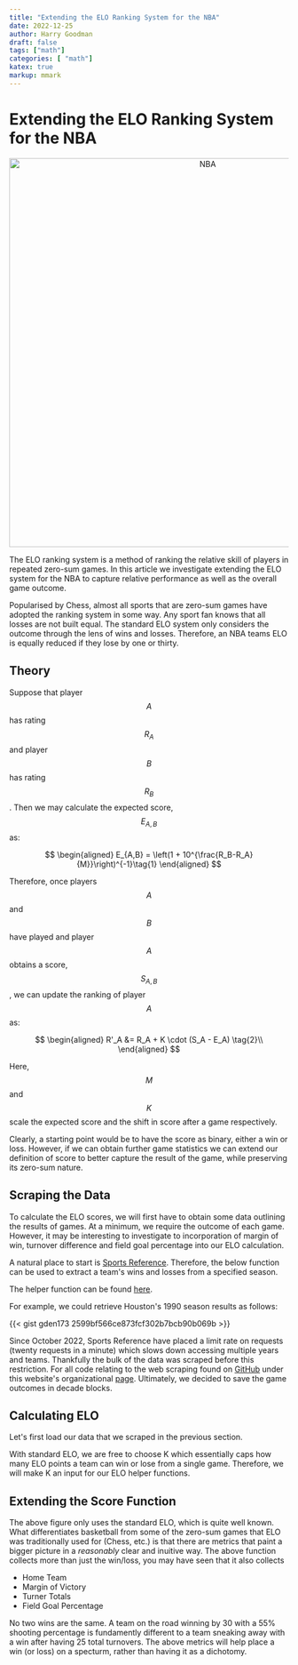 ```yaml
---
title: "Extending the ELO Ranking System for the NBA"
date: 2022-12-25
author: Harry Goodman
draft: false 
tags: ["math"]
categories: [ "math"]
katex: true
markup: mmark
---
```


# Extending the ELO Ranking System for the NBA

<div style="text-align: center;">
<img src="/nba_giannis.png" alt="NBA" width="700"/>
</div>

The ELO ranking system is a method of ranking the relative skill of players in repeated zero-sum games. In this article we investigate extending the ELO system for the NBA to capture relative performance as well as the overall game outcome.

Popularised by Chess, almost all sports that are zero-sum games have adopted the ranking system in some way. Any sport fan knows that all losses are not built equal.  The standard ELO system only considers the outcome through the lens of wins and losses. Therefore, an NBA teams ELO is equally reduced if they lose by one or thirty.

## Theory

Suppose that player $$A$$ has rating $$R_A$$ and player $$B$$ has rating
$$R_B$$. Then we may calculate the expected score, $$E_{A,B}$$ as:

$$
\begin{aligned}
E_{A,B} = \left(1 + 10^{\frac{R_B-R_A}{M}}\right)^{-1}\tag{1}
\end{aligned}
$$

Therefore, once players $$A$$ and $$B$$ have played and player $$A$$ obtains a
score, $$S_{A,B}$$, we can update the ranking of player $$A$$ as:

$$
\begin{aligned}
R'_A &= R_A + K \cdot (S_A - E_A) \tag{2}\\
\end{aligned}
$$

Here, $$M$$ and $$K$$ scale the expected score and the shift in score after a
game respectively. 

Clearly, a starting point would be to have the score as binary, either a win or
loss. However, if we can obtain further game statistics  we can extend our
definition of score to better capture the result of the game, while preserving
its zero-sum nature. 

## Scraping the Data

To calculate the ELO scores, we will first have to obtain some data outlining
the results of games. At a minimum, we require the outcome of each game.
However, it may be interesting to investigate to incorporation of margin of
win, turnover difference and field goal percentage into our ELO calculation. 

A natural place to start is [Sports
Reference](https://www.sports-reference.com/). Therefore, the below function
can be used to extract a team's wins and losses from a specified season.

<script 
src="https://emgithub.com/embed-v2.js?target=https%3A%2F%2Fgithub.com%2Fjacaranda-analytics%2FNBA-ELO%2Fblob%2Fmain%2Fwordpress-examples%2Fget_team_stats_me.py&style=github-dark&type=code&showBorder=on&showLineNumbers=on&showFileMeta=on&showFullPath=on&showCopy=on&fetchFromJsDelivr=on.md">
</script>

The helper function can be found
[here](https://github.com/jacaranda-analytics/NBA-ELO/blob/main/src/functions.py).

For example, we could retrieve Houston's 1990 season results as follows:

{{< gist gden173 2599bf566ce873fcf302b7bcb90b069b  >}}

Since October 2022, Sports Reference have placed a limit rate on requests
(twenty requests in a minute) which slows down accessing multiple years and
teams. Thankfully the bulk of the data was scraped before this restriction. For
all code relating to the web scraping found on
[GitHub](https://github.com/jacaranda-analytics/NBA-ELO/blob/main/src/nba-extract.ipynb)
under this website's organizational
[page](https://github.com/jacaranda-analytics). Ultimately, we decided to save
the game outcomes in decade blocks.

## Calculating ELO

Let's first load our data that we scraped in the previous section.

<script
 src="https://emgithub.com/embed-v2.js?target=https%3A%2F%2Fgithub.com%2Fjacaranda-analytics%2FNBA-ELO%2Fblob%2Fmain%2Fwordpress-examples%2Fload-data.py&style=github-dark&type=code&showBorder=on&showLineNumbers=on&showFileMeta=on&showFullPath=on&showCopy=on&fetchFromJsDelivr=on.md">
 </script>

With standard ELO, we are free to choose K which essentially caps how many ELO points a team can win or lose from a single game. Therefore, we will make K an input for our ELO helper functions. 

<script 
src="https://emgithub.com/embed-v2.js?target=https%3A%2F%2Fgithub.com%2Fjacaranda-analytics%2FNBA-ELO%2Fblob%2Fmain%2Fwordpress-examples%2Finitialise-elo.py&style=github-dark&type=code&showBorder=on&showLineNumbers=on&showFileMeta=on&showFullPath=on&showCopy=on&fetchFromJsDelivr=on.md">
</script>


## Extending the Score Function

The above figure only uses the standard ELO, which is quite well known. What differentiates basketball from some of the zero-sum games that ELO was traditionally used for (Chess, etc.) is that there are metrics that paint a bigger picture in a *reasonably* clear and inuitive way. The above function collects more than just the win/loss, you may have seen that it also collects

- Home Team
- Margin of Victory
- Turner Totals 
- Field Goal Percentage

No two wins are the same. A team on the road winning by 30 with a 55% shooting percentage is fundamently different to a team sneaking away with a win after having 25 total turnovers. The above metrics will help place a win (or loss) on a specturm, rather than having it as a dichotomy. 
